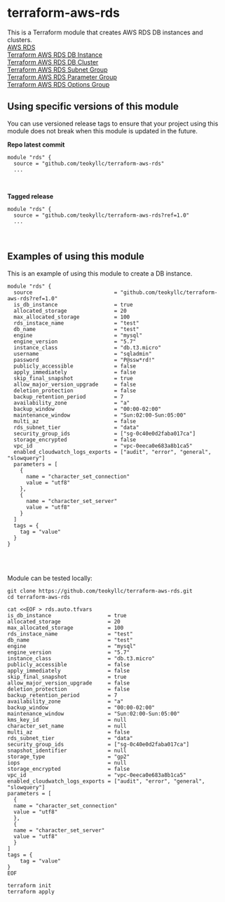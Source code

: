 # terraform-aws-rds
This is a Terraform module that creates AWS RDS DB instances and clusters.<br>
[AWS RDS](https://docs.aws.amazon.com/rds/index.html)<br>
[Terraform AWS RDS DB Instance](https://registry.terraform.io/providers/hashicorp/aws/latest/docs/resources/db_instance)<br>
[Terraform AWS RDS DB Cluster](https://registry.terraform.io/providers/hashicorp/aws/latest/docs/resources/rds_cluster)<br>
[Terraform AWS RDS Subnet Group](https://registry.terraform.io/providers/hashicorp/aws/latest/docs/resources/db_subnet_group)<br>
[Terraform AWS RDS Parameter Group](https://registry.terraform.io/providers/hashicorp/aws/latest/docs/resources/db_parameter_group)<br>
[Terraform AWS RDS Options Group](https://registry.terraform.io/providers/hashicorp/aws/latest/docs/resources/db_option_group)<br>

## Using specific versions of this module
You can use versioned release tags to ensure that your project using this module does not break when this module is updated in the future.<br>

<b>Repo latest commit</b><br>
```
module "rds" {
  source = "github.com/teokyllc/terraform-aws-rds"
  ...
```
<br>

<b>Tagged release</b><br>

```
module "rds" {
  source = "github.com/teokyllc/terraform-aws-rds?ref=1.0"
  ...
```
<br>

## Examples of using this module
This is an example of using this module to create a DB instance.<br>

```
module "rds" {
  source                          = "github.com/teokyllc/terraform-aws-rds?ref=1.0"
  is_db_instance                  = true
  allocated_storage               = 20
  max_allocated_storage           = 100
  rds_instace_name                = "test"
  db_name                         = "test"
  engine                          = "mysql"
  engine_version                  = "5.7"
  instance_class                  = "db.t3.micro"
  username                        = "sqladmin"
  password                        = "P@ssw*rd!"
  publicly_accessible             = false
  apply_immediately               = false
  skip_final_snapshot             = true
  allow_major_version_upgrade     = false
  deletion_protection             = false
  backup_retention_period         = 7
  availability_zone               = "a"
  backup_window                   = "00:00-02:00"
  maintenance_window              = "Sun:02:00-Sun:05:00"
  multi_az                        = false
  rds_subnet_tier                 = "data"
  security_group_ids              = ["sg-0c40e0d2faba017ca"]
  storage_encrypted               = false
  vpc_id                          = "vpc-0eeca0e683a8b1ca5"
  enabled_cloudwatch_logs_exports = ["audit", "error", "general", "slowquery"]
  parameters = [ 
    {
      name = "character_set_connection"
      value = "utf8"
    },
    {
      name = "character_set_server"
      value = "utf8"
    }
  ]
  tags = {
    tag = "value"
  }
}


```

<br><br>
Module can be tested locally:<br>
```
git clone https://github.com/teokyllc/terraform-aws-rds.git
cd terraform-aws-rds

cat <<EOF > rds.auto.tfvars
is_db_instance                  = true
allocated_storage               = 20
max_allocated_storage           = 100
rds_instace_name                = "test"
db_name                         = "test"
engine                          = "mysql"
engine_version                  = "5.7"
instance_class                  = "db.t3.micro"
publicly_accessible             = false
apply_immediately               = false
skip_final_snapshot             = true
allow_major_version_upgrade     = false
deletion_protection             = false
backup_retention_period         = 7
availability_zone               = "a"
backup_window                   = "00:00-02:00"
maintenance_window              = "Sun:02:00-Sun:05:00"
kms_key_id                      = null
character_set_name              = null
multi_az                        = false
rds_subnet_tier                 = "data"
security_group_ids              = ["sg-0c40e0d2faba017ca"]
snapshot_identifier             = null
storage_type                    = "gp2"
iops                            = null
storage_encrypted               = false
vpc_id                          = "vpc-0eeca0e683a8b1ca5"
enabled_cloudwatch_logs_exports = ["audit", "error", "general", "slowquery"]
parameters = [ 
  {
  name = "character_set_connection"
  value = "utf8"
  },
  {
  name = "character_set_server"
  value = "utf8"
  }
]
tags = {
    tag = "value"
}
EOF

terraform init
terraform apply
```